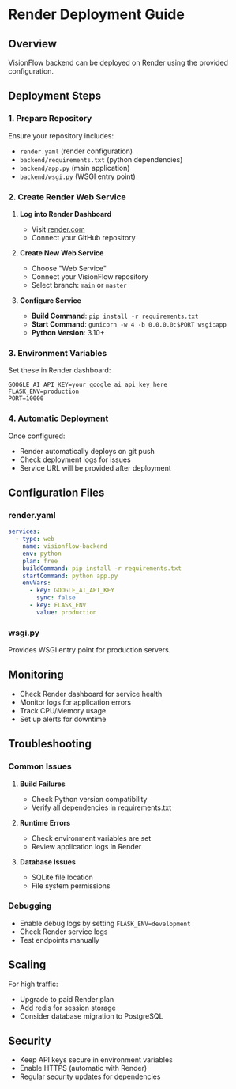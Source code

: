 # Render Deployment Guide

## Overview

VisionFlow backend can be deployed on Render using the provided configuration.

## Deployment Steps

### 1. Prepare Repository

Ensure your repository includes:
- `render.yaml` (render configuration)
- `backend/requirements.txt` (python dependencies)
- `backend/app.py` (main application)
- `backend/wsgi.py` (WSGI entry point)

### 2. Create Render Web Service

1. **Log into Render Dashboard**
   - Visit [render.com](https://render.com)
   - Connect your GitHub repository

2. **Create New Web Service**
   - Choose "Web Service"
   - Connect your VisionFlow repository
   - Select branch: `main` or `master`

3. **Configure Service**
   - **Build Command**: `pip install -r requirements.txt`
   - **Start Command**: `gunicorn -w 4 -b 0.0.0.0:$PORT wsgi:app`
   - **Python Version**: 3.10+

### 3. Environment Variables

Set these in Render dashboard:

```
GOOGLE_AI_API_KEY=your_google_ai_api_key_here
FLASK_ENV=production
PORT=10000
```

### 4. Automatic Deployment

Once configured:
- Render automatically deploys on git push
- Check deployment logs for issues
- Service URL will be provided after deployment

## Configuration Files

### render.yaml
```yaml
services:
  - type: web
    name: visionflow-backend
    env: python
    plan: free
    buildCommand: pip install -r requirements.txt
    startCommand: python app.py
    envVars:
      - key: GOOGLE_AI_API_KEY
        sync: false
      - key: FLASK_ENV
        value: production
```

### wsgi.py
Provides WSGI entry point for production servers.

## Monitoring

- Check Render dashboard for service health
- Monitor logs for application errors
- Track CPU/Memory usage
- Set up alerts for downtime

## Troubleshooting

### Common Issues

1. **Build Failures**
   - Check Python version compatibility
   - Verify all dependencies in requirements.txt

2. **Runtime Errors**
   - Check environment variables are set
   - Review application logs in Render

3. **Database Issues**
   - SQLite file location
   - File system permissions

### Debugging

- Enable debug logs by setting `FLASK_ENV=development`
- Check Render service logs
- Test endpoints manually

## Scaling

For high traffic:
- Upgrade to paid Render plan
- Add redis for session storage
- Consider database migration to PostgreSQL

## Security

- Keep API keys secure in environment variables
- Enable HTTPS (automatic with Render)
- Regular security updates for dependencies
